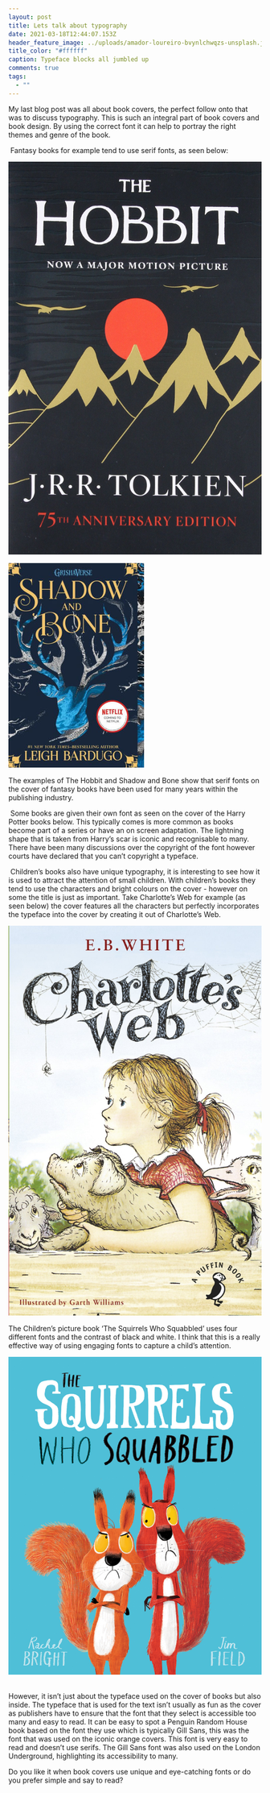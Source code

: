 ```yaml
---
layout: post
title: Lets talk about typography
date: 2021-03-18T12:44:07.153Z
header_feature_image: ../uploads/amador-loureiro-bvynlchwqzs-unsplash.jpg
title_color: "#ffffff"
caption: Typeface blocks all jumbled up
comments: true
tags:
  - ""
---
```

My last blog post was all about book covers, the perfect follow onto that was to discuss typography. This is such an integral part of book covers and book design. By using the correct font it can help to portray the right themes and genre of the book. 

 Fantasy books for example tend to use serif fonts, as seen below:

![The Hobbit](../uploads/91b0c2ynsrl.jpg)

![Shadow and Bone](../uploads/9781250027436_p0_v5_s550x406.jpg)

The examples of The Hobbit and Shadow and Bone show that serif fonts on the cover of fantasy books have been used for many years within the publishing industry. 

 Some books are given their own font as seen on the cover of the Harry Potter books below. This typically comes is more common as books become part of a series or have an on screen adaptation. The lightning shape that is taken from Harry’s scar is iconic and recognisable to many. There have been many discussions over the copyright of the font however courts have declared that you can’t copyright a typeface. 

 Children’s books also have unique typography, it is interesting to see how it is used to attract the attention of small children. With children’s books they tend to use the characters and bright colours on the cover - however on some the title is just as important. Take Charlotte’s Web for example (as seen below) the cover features all the characters but perfectly incorporates the typeface into the cover by creating it out of Charlotte’s Web.

![Charlotte's Web](../uploads/916jw20v3yl.jpg)

The Children’s picture book ‘The Squirrels Who Squabbled’ uses four different fonts and the contrast of black and white. I think that this is a really effective way of using engaging fonts to capture a child’s attention.

![The Squirrels who Squabbled](../uploads/ohgjtqzlx5n8j4lhiaqkfl.jpg)

\
However, it isn’t just about the typeface used on the cover of books but also inside. The typeface that is used for the text isn’t usually as fun as the cover as publishers have to ensure that the font that they select is accessible too many and easy to read. It can be easy to spot a Penguin Random House book based on the font they use which is typically Gill Sans, this was the font that was used on the iconic orange covers. This font is very easy to read and doesn’t use serifs. The Gill Sans font was also used on the London Underground, highlighting its accessibility to many.  

Do you like it when book covers use unique and eye-catching fonts or do you prefer simple and say to read?